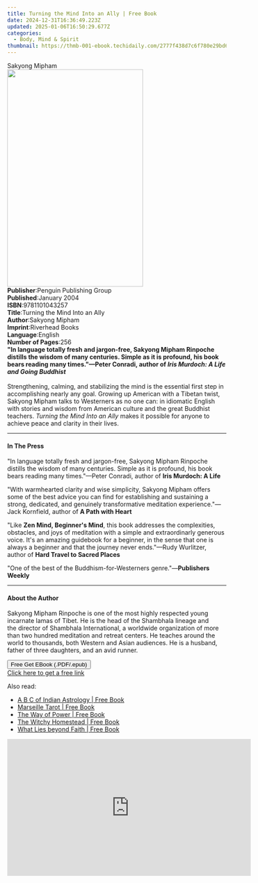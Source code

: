 ```yaml
---
title: Turning the Mind Into an Ally | Free Book
date: 2024-12-31T16:36:49.223Z
updated: 2025-01-06T16:50:29.677Z
categories:
  - Body, Mind & Spirit
thumbnail: https://thmb-001-ebook.techidaily.com/2777f438d7c6f780e29bd686b88ca3a331f17e0773c14e04f3e6f3a54d80f06e.jpg
---
```

<main id="book-container">
  <div class="flex flex-col">
    <div class="book-brief flex-1 py-6 px-4 sm:p-6 md:py-10 md:px-8">
      <!-- brief-->
      <div class="book-brief-main">Sakyong Mipham</div>
    </div>
    <div
      class="book-meta-info flex-1 grid gap-4 col-start-1 col-end-3 row-start-1 sm:mb-6 sm:grid-cols-4 lg:gap-6 lg:col-start-2 lg:row-end-6 lg:row-span-6 lg:mb-0"
    >
      <div
        class="book-meta-info-left place-content-center mt-4 p-4 text-sm leading-6 col-start-2 col-span-2 dark:text-slate-400"
      >
        <img
          class="w-full h-500 object-cover rounded-lg sm:h-255 sm:col-span-2 lg:col-span-full"
          src="https://img-001-ebook.techidaily.com/18b023ece9e1ea1845ce3ed9769620182f893b37b2d71532ebb55c14cb3222c2.jpg"
          alt=""
          width="312"
          height="500"
        />
      </div>
      <div
        class="book-meta-info-right mt-2 col-start-1 row-start-2 col-span-3 self-center"
      >
        <!-- meta data  -->
        <div class="flex flex-col px-4 md:px-8">
          <div class="flex-1">
            <strong>Publisher</strong>:<span class="px-2"
              >Penguin Publishing Group</span
            >
          </div>
          <div class="flex-1">
            <strong>Published</strong>:<span class="px-2">January 2004</span>
          </div>
          <div class="flex-1">
            <strong>ISBN</strong>:<span class="px-2">9781101043257</span>
          </div>
          <div class="flex-1">
            <strong>Title</strong>:<span class="px-2"
              >Turning the Mind Into an Ally</span
            >
          </div>
          <div class="flex-1">
            <strong>Author</strong>:<span class="px-2">Sakyong Mipham</span>
          </div>
          <div class="flex-1">
            <strong>Imprint</strong>:<span class="px-2">Riverhead Books</span>
          </div>
          <div class="flex-1">
            <strong>Language</strong>:<span class="px-2">English</span>
          </div>
          <div class="flex-1">
            <strong>Number of Pages</strong>:<span class="px-2">256</span>
          </div>
        </div>
      </div>
    </div>
    <div class="book-description flex-1 py-6 px-4 sm:p-6 md:py-10 md:px-8">
      <div class="book-description-main">
        <div accordion-content="" id="description">
          <b
            >"In language totally fresh and jargon-free, Sakyong Mipham Rinpoche
            distills the wisdom of many centuries. Simple as it is profound, his
            book bears reading many times."—Peter Conradi, author of&nbsp;<i
              >Iris Murdoch: A Life and Going Buddhist</i
            ></b
          ><br /><br />Strengthening, calming, and stabilizing the mind is the
          essential first step in accomplishing nearly any goal. Growing up
          American with a Tibetan twist, Sakyong Mipham talks to Westerners as
          no one can: in idiomatic English with stories and wisdom from American
          culture and the great Buddhist teachers.
          <i>Turning the Mind Into an Ally</i> makes it possible for anyone to
          achieve peace and clarity in their lives.
        </div>
      </div>
    </div>
    <div class="book-excerpts flex-1 py-6 px-4 sm:p-6 md:py-10 md:px-8">
      <!-- excerpts-->
      <div class="book-excerpts-main">
        <hr />
        <h4 class="placeholder placeholder-heading">
          <span>In The Press</span>
        </h4>
        <p>
          "In language totally fresh and jargon-free, Sakyong Mipham Rinpoche
          distills the wisdom of many centuries. Simple as it is profound, his
          book bears reading many times."—Peter Conradi, author of
          <b>Iris Murdoch: A Life</b>
        </p>
        <p>
          "With warmhearted clarity and wise simplicity, Sakyong Mipham offers
          some of the best advice you can find for establishing and sustaining a
          strong, dedicated, and genuinely transformative meditation
          experience."—Jack Kornfield, author of <b>A Path with Heart</b>
        </p>
        <p>
          "Like <b>Zen Mind, Beginner's Mind</b>, this book addresses the
          complexities, obstacles, and joys of meditation with a simple and
          extraordinarly generous voice. It's an amazing guidebook for a
          beginner, in the sense that one is always a beginner and that the
          journey never ends."—Rudy Wurlitzer, author of
          <b>Hard Travel to Sacred Places</b>
        </p>
        <p>
          "One of the best of the Buddhism-for-Westerners genre."—<b
            >Publishers Weekly</b
          >
        </p>
        <p></p>
      </div>
    </div>
    <div class="book-about-author flex-1 py-6 px-4 sm:p-6 md:py-10 md:px-8">
      <!-- about author-->
      <div class="book-main-author-main">
        <hr />
        <h4 class="placeholder placeholder-heading">
          <span>About the Author</span>
        </h4>
        <p>
          Sakyong Mipham Rinpoche&nbsp;is one of the most highly respected young
          incarnate lamas of Tibet. He is the head of the Shambhala lineage and
          the&nbsp;director of Shambhala International, a worldwide organization
          of more than two hundred meditation and retreat centers. He teaches
          around the world to thousands, both Western and Asian
          audiences.&nbsp;He is a husband, father of three daughters, and an
          avid runner.
        </p>
      </div>
    </div>
    <div class="book-free-get flex-1 py-6 px-4 sm:p-6 md:py-10 md:px-8">
      <button
        id="btn-free-get"
        class="bg-blue-500 hover:bg-blue-700 text-white font-bold py-2 px-4 rounded"
      >
        Free Get EBook (.PDF/.epub)
      </button>
      <div id="countdown-display" class="px-2 text-lg mt-2"></div>
      <a
        id="free-link"
        class="hidden bg-blue-500 hover:bg-blue-700 text-white font-bold py-2 px-4 rounded"
        href="https://www.ebooks.com/en-us/book/425910/turning-the-mind-into-an-ally/sakyong-mipham/"
        target="_blank"
        >Click here to get a free link</a
      >
    </div>
    <script>
      let countdownTime = 0;
      let countdownInterval = null;
      document
        .getElementById('btn-free-get')
        .addEventListener('click', startCountdown);
      function startCountdown() {
        countdownTime = new Date().getTime() + 60000 * 3;
        countdownInterval = setInterval(updateCountdown, 1000);
        document.getElementById('btn-free-get').disabled = true;
        document
          .getElementById('btn-free-get')
          .classList.add('bg-gray-500', 'cursor-not-allowed');
      }
      function updateCountdown() {
        let currentTime = new Date().getTime();
        let timeLeft = countdownTime - currentTime;
        let secondsLeft = Math.floor(timeLeft / 1000);
        document.getElementById('countdown-display').innerHTML =
          `Remaining time: ${secondsLeft} seconds.`;
        if (secondsLeft <= 0) {
          clearInterval(countdownInterval);
          document.getElementById('btn-free-get').classList.add('hidden');
          document.getElementById('free-link').classList.remove('hidden');
          document.getElementById('countdown-display').innerHTML = '';
        }
      }
    </script>
  </div>
</main>

<ins class="adsbygoogle"
      style="display:block"
      data-ad-client="ca-pub-7571918770474297"
      data-ad-slot="8358498916"
      data-ad-format="auto"
      data-full-width-responsive="true"></ins>
    

<span class="atpl-alsoreadstyle">Also read:</span>
<div><ul>
<li><a href="https://novels-ebooks.techidaily.com/210178621-9781528968249-a-b-c-of-indian-astrology/"><u>A B C of Indian Astrology | Free Book</u></a></li>
<li><a href="https://novels-ebooks.techidaily.com/210179058-9788792633637-marseille-tarot/"><u>Marseille Tarot | Free Book</u></a></li>
<li><a href="https://novels-ebooks.techidaily.com/210179396-9781000291315-the-way-of-power/"><u>The Way of Power | Free Book</u></a></li>
<li><a href="https://novels-ebooks.techidaily.com/210179265-9780762473779-the-witchy-homestead/"><u>The Witchy Homestead | Free Book</u></a></li>
<li><a href="https://novels-ebooks.techidaily.com/210177960-9781662405419-what-lies-beyond-faith/"><u>What Lies beyond Faith | Free Book</u></a></li>
</ul></div>

<!-- affiliate ads begin -->
<iframe width="560" height="315" src="https://www.youtube.com/embed/3C51hzX46eY?si=o5qiDSkT7mXUGm3F" title="YouTube video player" frameborder="0" allow="accelerometer; autoplay; clipboard-write; encrypted-media; gyroscope; picture-in-picture; web-share" referrerpolicy="strict-origin-when-cross-origin" allowfullscreen></iframe>
<!-- affiliate ads end -->

